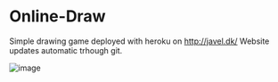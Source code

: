 # Online-Draw

Simple drawing game deployed with heroku on http://javel.dk/
Website updates automatic trhough git.

![image](https://user-images.githubusercontent.com/36155981/139721476-b5de3e71-5b45-4efd-be45-50470979092b.png)
